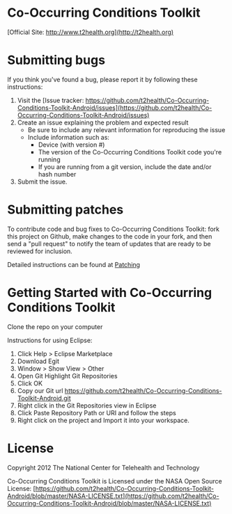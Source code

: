 Co-Occurring Conditions Toolkit
===============

[Official Site: http://www.t2health.org](http://t2health.org)


Submitting bugs
===============
If you think you've found a bug, please report it by following these instructions:  

1. Visit the [Issue tracker: https://github.com/t2health/Co-Occurring-Conditions-Toolkit-Android/issues](https://github.com/t2health/Co-Occurring-Conditions-Toolkit-Android/issues)
2. Create an issue explaining the problem and expected result
    - Be sure to include any relevant information for reproducing the issue
    - Include information such as:
        * Device (with version #)
        * The version of the Co-Occurring Conditions Toolkit code you're running
        * If you are running from a git version, include the date and/or hash number
3. Submit the issue.

Submitting patches
==================
To contribute code and bug fixes to Co-Occurring Conditions Toolkit: fork this project on Github, make changes to the code in your fork, 
and then send a "pull request" to notify the team of updates that are ready to be reviewed for inclusion.

Detailed instructions can be found at [Patching](https://gist.github.com/1507418)

Getting Started with Co-Occurring Conditions Toolkit
==============================================
Clone the repo on your computer

Instructions for using Eclipse:

1. Click Help > Eclipse Marketplace
2. Download Egit
3. Window > Show View > Other
4. Open Git Highlight Git Repositories
5. Click OK
6. Copy our Git url https://github.com/t2health/Co-Occurring-Conditions-Toolkit-Android.git
7. Right click in the Git Repositories view in Eclipse
8. Click Paste Repository Path or URI and follow the steps
9. Right click on the project and Import it into your workspace.

License
==============================================
Copyright 2012 The National Center for Telehealth and Technology

Co-Occurring Conditions Toolkit is Licensed under the NASA Open Source License: [https://github.com/t2health/Co-Occurring-Conditions-Toolkit-Android/blob/master/NASA-LICENSE.txt](https://github.com/t2health/Co-Occurring-Conditions-Toolkit-Android/blob/master/NASA-LICENSE.txt)